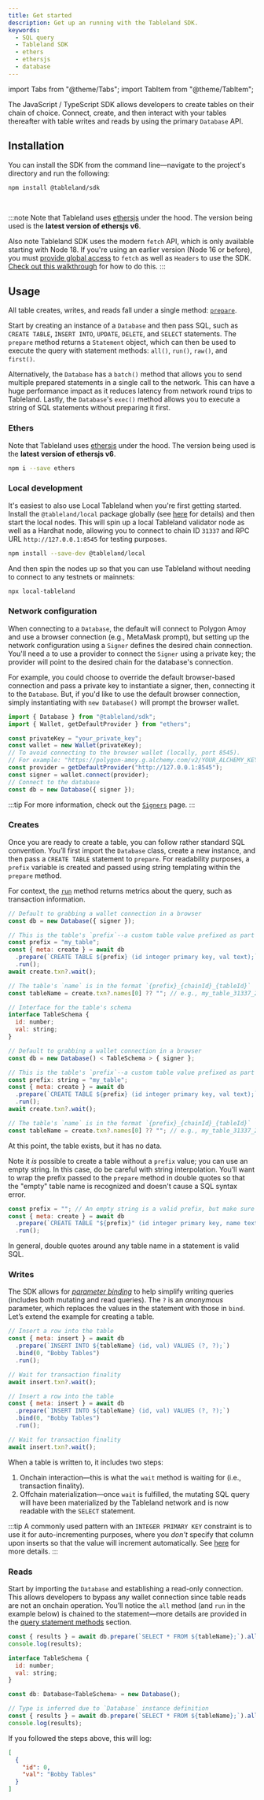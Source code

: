 ```yaml
---
title: Get started
description: Get up an running with the Tableland SDK.
keywords:
  - SQL query
  - Tableland SDK
  - ethers
  - ethersjs
  - database
---
```


import Tabs from "@theme/Tabs";
import TabItem from "@theme/TabItem";

The JavaScript / TypeScript SDK allows developers to create tables on their chain of choice. Connect, create, and then interact with your tables thereafter with table writes and reads by using the primary `Database` API.

## Installation

You can install the SDK from the command line—navigate to the project's directory and run the following:

```bash npm2yarn
npm install @tableland/sdk
```

<br />

:::note
Note that Tableland uses [ethersjs](https://docs.ethers.org/v6/) under the hood. The version being used is the **latest version of ethersjs v6**.

Also note Tableland SDK uses the modern `fetch` API, which is only available starting with Node 18. If you're using an earlier version (Node 16 or before), you must [provide global access](https://github.com/node-fetch/node-fetch#providing-global-access) to `fetch` as well as `Headers` to use the SDK. [Check out this walkthrough](/sdk/reference/compatability#node-polyfills) for how to do this.
:::

## Usage

All table creates, writes, and reads fall under a single method: [`prepare`](/sdk/database/prepared-statements).

Start by creating an instance of a `Database` and then pass SQL, such as `CREATE TABLE`, `INSERT INTO`, `UPDATE`, `DELETE`, and `SELECT` statements. The `prepare` method returns a `Statement` object, which can then be used to execute the query with statement methods: `all()`, `run()`, `raw()`, and `first()`.

Alternatively, the `Database` has a `batch()` method that allows you to send multiple prepared statements in a single call to the network. This can have a huge performance impact as it reduces latency from network round trips to Tableland. Lastly, the `Database`'s `exec()` method allows you to execute a string of SQL statements without preparing it first.

### Ethers

Note that Tableland uses [ethersjs](https://docs.ethers.org/v6/) under the hood. The version being used is the **latest version of ethersjs v6**.

```bash
npm i --save ethers
```

### Local development

It's easiest to also use Local Tableland when you're first getting started. Install the `@tableland/local` package globally (see [here](/local-tableland) for details) and then start the local nodes. This will spin up a local Tableland validator node as well as a Hardhat node, allowing you to connect to chain ID `31337` and RPC URL `http://127.0.0.1:8545` for testing purposes.

```bash npm2yarn
npm install --save-dev @tableland/local
```

And then spin the nodes up so that you can use Tableland without needing to connect to any testnets or mainnets:

```bash
npx local-tableland
```

### Network configuration

When connecting to a `Database`, the default will connect to Polygon Amoy and use a browser connection (e.g., MetaMask prompt), but setting up the network configuration using a `Signer` defines the desired chain connection. You'll need a to use a provider to connect the `Signer` using a private key; the provider will point to the desired chain for the database's connection.

For example, you could choose to override the default browser-based connection and pass a private key to instantiate a signer, then, connecting it to the `Database`. But, if you'd like to use the default browser connection, simply instantiating with `new Database()` will prompt the browser wallet.

```js
import { Database } from "@tableland/sdk";
import { Wallet, getDefaultProvider } from "ethers";

const privateKey = "your_private_key";
const wallet = new Wallet(privateKey);
// To avoid connecting to the browser wallet (locally, port 8545).
// For example: "https://polygon-amoy.g.alchemy.com/v2/YOUR_ALCHEMY_KEY"
const provider = getDefaultProvider("http://127.0.0.1:8545");
const signer = wallet.connect(provider);
// Connect to the database
const db = new Database({ signer });
```

:::tip
For more information, check out the [`Signers`](/sdk/database/signers) page.
:::

### Creates

Once you are ready to create a table, you can follow rather standard SQL convention. You’ll first import the `Database` class, create a new instance, and then pass a `CREATE TABLE` statement to `prepare`. For readability purposes, a `prefix` variable is created and passed using string templating within the `prepare` method.

For context, the [`run`](/sdk/database/query-statement-methods#run) method returns metrics about the query, such as transaction information.

<Tabs groupId="sdk">
<TabItem value="js" label="JavaScript" default>

```js
// Default to grabbing a wallet connection in a browser
const db = new Database({ signer });

// This is the table's `prefix`--a custom table value prefixed as part of the table's name
const prefix = "my_table";
const { meta: create } = await db
  .prepare(`CREATE TABLE ${prefix} (id integer primary key, val text);`)
  .run();
await create.txn?.wait();

// The table's `name` is in the format `{prefix}_{chainId}_{tableId}`
const tableName = create.txn?.names[0] ?? ""; // e.g., my_table_31337_2
```

</TabItem>
<TabItem value="ts" label="TypeScript">

```js
// Interface for the table's schema
interface TableSchema {
  id: number;
  val: string;
}

// Default to grabbing a wallet connection in a browser
const db = new Database() < TableSchema > { signer };

// This is the table's `prefix`--a custom table value prefixed as part of the table's name
const prefix: string = "my_table";
const { meta: create } = await db
  .prepare(`CREATE TABLE ${prefix} (id integer primary key, val text);`)
  .run();
await create.txn?.wait();

// The table's `name` is in the format `{prefix}_{chainId}_{tableId}`
const tableName = create.txn?.names[0] ?? ""; // e.g., my_table_31337_2
```

</TabItem>
</Tabs>

At this point, the table exists, but it has no data.

Note it _is_ possible to create a table without a `prefix` value; you can use an empty string. In this case, do be careful with string interpolation. You’ll want to wrap the prefix passed to the `prepare` method in double quotes so that the "empty" table name is recognized and doesn't cause a SQL syntax error.

```js
const prefix = ""; // An empty string is a valid prefix, but make sure the CREATE TABLE statement sees it!
const { meta: create } = await db
  .prepare(`CREATE TABLE "${prefix}" (id integer primary key, name text);`)
  .run();
```

In general, double quotes around any table name in a statement is valid SQL.

### Writes

The SDK allows for _[parameter binding](/sdk/database/prepared-statements#parameter-binding)_ to help simplify writing queries (includes both mutating and read queries). The `?` is an _anonymous_ parameter, which replaces the values in the statement with those in `bind`. Let’s extend the example for creating a table.

<Tabs groupId="sdk">
<TabItem value="js" label="JavaScript" default>

```js
// Insert a row into the table
const { meta: insert } = await db
  .prepare(`INSERT INTO ${tableName} (id, val) VALUES (?, ?);`)
  .bind(0, "Bobby Tables")
  .run();

// Wait for transaction finality
await insert.txn?.wait();
```

</TabItem>
<TabItem value="ts" label="TypeScript">

```js
// Insert a row into the table
const { meta: insert } = await db
  .prepare(`INSERT INTO ${tableName} (id, val) VALUES (?, ?);`)
  .bind(0, "Bobby Tables")
  .run();

// Wait for transaction finality
await insert.txn?.wait();
```

</TabItem>
</Tabs>

When a table is written to, it includes two steps:

1. Onchain interaction—this is what the `wait` method is waiting for (i.e., transaction finality).
2. Offchain materialization—once `wait` is fulfilled, the mutating SQL query will have been materialized by the Tableland network and is now readable with the `SELECT` statement.

:::tip
A commonly used pattern with an `INTEGER PRIMARY KEY` constraint is to use it for auto-incrementing purposes, where you _don't_ specify that column upon inserts so that the value will increment automatically. See [here](/sql/incrementing-values) for more details.
:::

### Reads

Start by importing the `Database` and establishing a read-only connection. This allows developers to bypass any wallet connection since table reads are not an onchain operation. You’ll notice the `all` method (and `run` in the example below) is chained to the statement—more details are provided in the [query statement methods](/sdk/database/query-statement-methods) section.

<Tabs groupId="sdk">
<TabItem value="js" label="JavaScript" default>

```js
const { results } = await db.prepare(`SELECT * FROM ${tableName};`).all();
console.log(results);
```

</TabItem>
<TabItem value="ts" label="TypeScript">

```js
interface TableSchema {
  id: number;
  val: string;
}

const db: Database<TableSchema> = new Database();

// Type is inferred due to `Database` instance definition
const { results } = await db.prepare(`SELECT * FROM ${tableName};`).all();
console.log(results);
```

</TabItem>
</Tabs>

If you followed the steps above, this will log:

```json
[
  {
    "id": 0,
    "val": "Bobby Tables"
  }
]
```
